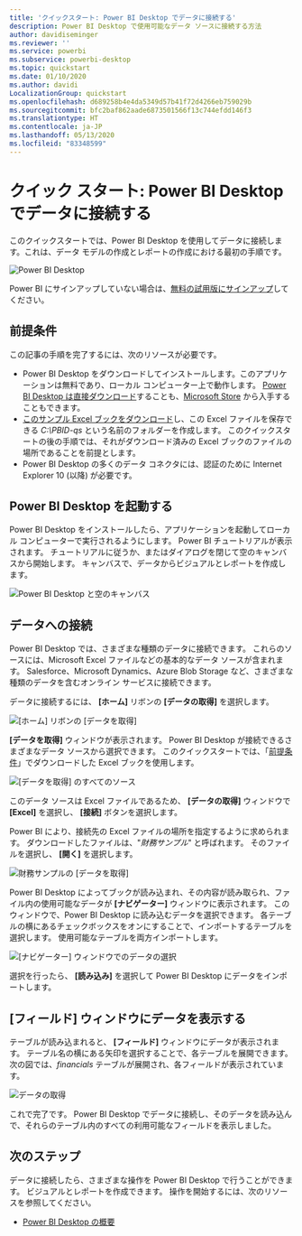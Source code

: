 ```yaml
---
title: 'クイックスタート: Power BI Desktop でデータに接続する'
description: Power BI Desktop で使用可能なデータ ソースに接続する方法
author: davidiseminger
ms.reviewer: ''
ms.service: powerbi
ms.subservice: powerbi-desktop
ms.topic: quickstart
ms.date: 01/10/2020
ms.author: davidi
LocalizationGroup: quickstart
ms.openlocfilehash: d689258b4e4da5349d57b41f72d4266eb759029b
ms.sourcegitcommit: bfc2baf862aade6873501566f13c744efdd146f3
ms.translationtype: HT
ms.contentlocale: ja-JP
ms.lasthandoff: 05/13/2020
ms.locfileid: "83348599"
---
```

# <a name="quickstart-connect-to-data-in-power-bi-desktop"></a>クイック スタート: Power BI Desktop でデータに接続する

このクイックスタートでは、Power BI Desktop を使用してデータに接続します。これは、データ モデルの作成とレポートの作成における最初の手順です。

![Power BI Desktop](media/desktop-what-is-desktop/what-is-desktop_01.png)

Power BI にサインアップしていない場合は、[無料の試用版にサインアップ](https://app.powerbi.com/signupredirect?pbi_source=web)してください。

## <a name="prerequisites"></a>前提条件

この記事の手順を完了するには、次のリソースが必要です。

* Power BI Desktop をダウンロードしてインストールします。このアプリケーションは無料であり、ローカル コンピューター上で動作します。 [Power BI Desktop は直接ダウンロード](https://powerbi.microsoft.com/desktop)することも、[Microsoft Store](https://aka.ms/pbidesktopstore) から入手することもできます。
* [このサンプル Excel ブックをダウンロード](https://go.microsoft.com/fwlink/?LinkID=521962)し、この Excel ファイルを保存できる *C:\PBID-qs* という名前のフォルダーを作成します。 このクイックスタートの後の手順では、それがダウンロード済みの Excel ブックのファイルの場所であることを前提とします。
* Power BI Desktop の多くのデータ コネクタには、認証のために Internet Explorer 10 (以降) が必要です。

## <a name="launch-power-bi-desktop"></a>Power BI Desktop を起動する

Power BI Desktop をインストールしたら、アプリケーションを起動してローカル コンピューターで実行されるようにします。 Power BI チュートリアルが表示されます。 チュートリアルに従うか、またはダイアログを閉じて空のキャンバスから開始します。 キャンバスで、データからビジュアルとレポートを作成します。

![Power BI Desktop と空のキャンバス](media/desktop-quickstart-connect-to-data/qs-connect-data_01.png)

## <a name="connect-to-data"></a>データへの接続

Power BI Desktop では、さまざまな種類のデータに接続できます。 これらのソースには、Microsoft Excel ファイルなどの基本的なデータ ソースが含まれます。 Salesforce、Microsoft Dynamics、Azure Blob Storage など、さまざまな種類のデータを含むオンライン サービスに接続できます。

データに接続するには、 **[ホーム]** リボンの **[データの取得]** を選択します。

![[ホーム] リボンの [データを取得]](media/desktop-quickstart-connect-to-data/qs-connect-data_02.png)

**[データを取得]** ウィンドウが表示されます。 Power BI Desktop が接続できるさまざまなデータ ソースから選択できます。 このクイックスタートでは、「[前提条件](#prerequisites)」でダウンロードした Excel ブックを使用します。

![[データを取得] のすべてのソース](media/desktop-quickstart-connect-to-data/qs-connect-data_03.png)

このデータ ソースは Excel ファイルであるため、 **[データの取得]** ウィンドウで **[Excel]** を選択し、 **[接続]** ボタンを選択します。

Power BI により、接続先の Excel ファイルの場所を指定するように求められます。 ダウンロードしたファイルは、"*財務サンプル*" と呼ばれます。 そのファイルを選択し、 **[開く]** を選択します。

![財務サンプルの [データを取得]](media/desktop-quickstart-connect-to-data/qs-connect-data_04.png)

Power BI Desktop によってブックが読み込まれ、その内容が読み取られ、ファイル内の使用可能なデータが **[ナビゲーター]** ウィンドウに表示されます。 このウィンドウで、Power BI Desktop に読み込むデータを選択できます。 各テーブルの横にあるチェックボックスをオンにすることで、インポートするテーブルを選択します。 使用可能なテーブルを両方インポートします。

![[ナビゲーター] ウィンドウでのデータの選択](media/desktop-quickstart-connect-to-data/qs-connect-data_05.png)

選択を行ったら、 **[読み込み]** を選択して Power BI Desktop にデータをインポートします。

## <a name="view-data-in-the-fields-pane"></a>[フィールド] ウィンドウにデータを表示する

テーブルが読み込まれると、 **[フィールド]** ウィンドウにデータが表示されます。 テーブル名の横にある矢印を選択することで、各テーブルを展開できます。 次の図では、*financials* テーブルが展開され、各フィールドが表示されています。

![データの取得](media/desktop-quickstart-connect-to-data/qs-connect-data_06.png)

これで完了です。 Power BI Desktop でデータに接続し、そのデータを読み込んで、それらのテーブル内のすべての利用可能なフィールドを表示しました。

## <a name="next-steps"></a>次のステップ

データに接続したら、さまざまな操作を Power BI Desktop で行うことができます。 ビジュアルとレポートを作成できます。 操作を開始するには、次のリソースを参照してください。

* [Power BI Desktop の概要](../fundamentals/desktop-getting-started.md)
